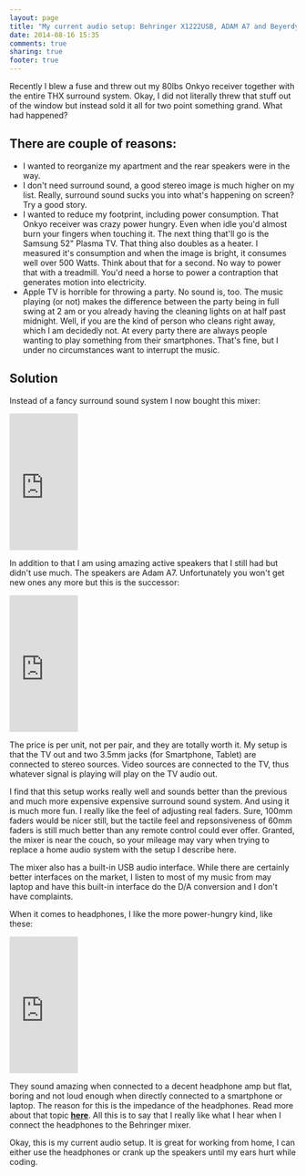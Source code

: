 ```yaml
---
layout: page
title: "My current audio setup: Behringer X1222USB, ADAM A7 and Beyerdynamic DT-990"
date: 2014-08-16 15:35
comments: true
sharing: true
footer: true
---
```

Recently I blew a fuse and threw out my 80lbs Onkyo receiver together with the entire THX surround system. Okay, I did not literally threw that stuff out of the window but instead sold it all for two point something grand. What had happened?

## There are couple of reasons:
* I wanted to reorganize my apartment and the rear speakers were in the way.
* I don't need surround sound, a good stereo image is much higher on my list. Really, surround sound sucks you into what's happening on screen? Try a good story.
* I wanted to reduce my footprint, including power consumption. That Onkyo receiver was crazy power hungry. Even when idle you'd almost burn your fingers when touching it. The next thing that'll go is the Samsung 52" Plasma TV. That thing also doubles as a heater. I measured it's consumption and when the image is bright, it consumes well over 500 Watts. Think about that for a second. No way to power that with a treadmill. You'd need a horse to power a contraption that generates motion into electricity.
* Apple TV is horrible for throwing a party. No sound is, too. The music playing (or not) makes the difference between the party being in full swing at 2 am or you already having the cleaning lights on at half past midnight. Well, if you are the kind of person who cleans right away, which I am decidedly not. At every party there are always people wanting to play something from their smartphones. That's fine, but I under no circumstances want to interrupt the music.

## Solution
Instead of a fancy surround sound system I now bought this mixer:

<iframe style="width:120px;height:240px;" marginwidth="0" marginheight="0" scrolling="no" frameborder="0" src="http://r.matthiasnehlsen.com/x1222usb/iframe">
</iframe>

In addition to that I am using amazing active speakers that I still had but didn't use much. The speakers are Adam A7. Unfortunately you won't get new ones any more but this is the successor:

<iframe style="width:120px;height:240px;" marginwidth="0" marginheight="0" scrolling="no" frameborder="0" src="http://r.matthiasnehlsen.com/adam-a7x/iframe">
</iframe>

The price is per unit, not per pair, and they are totally worth it. My setup is that the TV out and two 3.5mm jacks (for Smartphone, Tablet) are connected to stereo sources. Video sources are connected to the TV, thus whatever signal is playing will play on the TV audio out.

I find that this setup works really well and sounds better than the previous and much more expensive expensive surround sound system. And using it is much more fun. I really like the feel of adjusting real faders. Sure, 100mm faders would be nicer still, but the tactile feel and repsonsiveness of 60mm faders is still much better than any remote control could ever offer. Granted, the mixer is near the couch, so your mileage may vary when trying to replace a home audio system with the setup I describe here.

The mixer also has a built-in USB audio interface. While there are certainly better interfaces on the market, I listen to most of my music from may laptop and have this built-in interface do the D/A conversion and I don't have complaints. 

When it comes to headphones, I like the more power-hungry kind, like these:

<iframe style="width:120px;height:240px;" marginwidth="0" marginheight="0" scrolling="no" frameborder="0" src="http://r.matthiasnehlsen.com/dt990/iframe">
</iframe>

They sound amazing when connected to a decent headphone amp but flat, boring and not loud enough when directly connected to a smartphone or laptop. The reason for this is the impedance of the headphones. Read more about that topic **[here](http://nwavguy.blogspot.de/2011/02/headphone-impedance-explained.html)**. All this is to say that I really like what I hear when I connect the headphones to the Behringer mixer.

Okay, this is my current audio setup. It is great for working from home, I can either use the headphones or crank up the speakers until my ears hurt while coding.
